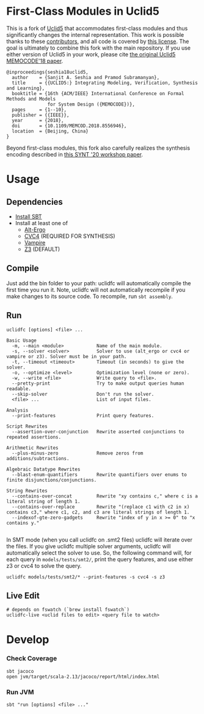 # First-Class Modules in Uclid5

This is a fork of [Uclid5](https://github.com/uclid-org/uclid) that
accommodates first-class modules and thus significantly changes the internal
representation. This work is possible thanks to these
[contributors](https://github.com/uclid-org/uclid/blob/master/CONTRIBUTORS.md),
and all code is covered by [this
license](https://github.com/uclid-org/uclid/blob/master/LICENSE). The goal is
ultimately to combine this fork with the main repository. If you use either
version of Uclid5 in your work, please cite [the original Uclid5 MEMOCODE'18
paper](https://cse.iitk.ac.in/users/spramod/papers/memocode18.pdf).

```
@inproceedings{seshia18uclid5,
  author    = {Sanjit A. Seshia and Pramod Subramanyan},
  title     = {{UCLID5:} Integrating Modeling, Verification, Synthesis and Learning},
  booktitle = {16th {ACM/IEEE} International Conference on Formal Methods and Models
               for System Design ({MEMOCODE})},
  pages     = {1--10},
  publisher = {{IEEE}},
  year      = {2018},
  doi       = {10.1109/MEMCOD.2018.8556946},
  location  = {Beijing, China}
}
```

Beyond first-class modules, this fork also carefully realizes the synthesis
encoding described in [this SYNT '20 workshop
paper](https://arxiv.org/abs/2007.06760).

# Usage

## Dependencies

- [Install SBT](https://www.scala-lang.org/download/)
- Install at least one of
  - [Alt-Ergo](https://alt-ergo.ocamlpro.com/)
  - [CVC4](https://github.com/CVC4/CVC4) (REQUIRED FOR SYNTHESIS)
  - [Vampire](https://github.com/vprover/vampire)
  - [Z3](https://github.com/Z3Prover/z3) (DEFAULT)

## Compile

Just add the bin folder to your path: uclidfc will automatically compile the
first time you run it. Note, uclidfc will not automatically recompile if you
make changes to its source code. To recompile, run `sbt assembly`.

## Run

```
uclidfc [options] <file> ...

Basic Usage
  -m, --main <module>            Name of the main module.
  -s, --solver <solver>          Solver to use (alt_ergo or cvc4 or vampire or z3). Solver must be in your path.
  -t, --timeout <timeout>        Timeout (in seconds) to give the solver.
  -o, --optimize <level>         Optimization level (none or zero).
  -w, --write <file>             Write query to <file>.
  --pretty-print                 Try to make output queries human readable.
  --skip-solver                  Don't run the solver.
  <file> ...                     List of input files.

Analysis
  --print-features               Print query features.

Script Rewrites
  --assertion-over-conjunction   Rewrite asserted conjunctions to repeated assertions.

Arithmetic Rewrites
  --plus-minus-zero              Remove zeros from additions/subtractions.

Algebraic Datatype Rewrites
  --blast-enum-quantifiers       Rewrite quantifiers over enums to finite disjunctions/conjunctions.

String Rewrites
  --contains-over-concat         Rewrite "xy contains c," where c is a literal string of length 1.
  --contains-over-replace        Rewrite "(replace c1 with c2 in x) contains c3," where c1, c2, and c3 are literal strings of length 1.
  --indexof-gte-zero-gadgets     Rewrite "index of y in x >= 0" to "x contains y."


```

In SMT mode (when you call uclidfc on .smt2 files) uclidfc will iterate over the
files. If you give uclidfc multiple solver arguments, uclidfc will automatically
select the solver to use. So, the following command will, for each query in
`models/tests/smt2/`, print the query features, and use either z3 or cvc4 to
solve the query.

```
uclidfc models/tests/smt2/* --print-features -s cvc4 -s z3
```

## Live Edit

```
# depends on fswatch (`brew install fswatch`)
uclidfc-live <uclid files to edit> <query file to watch>
```

# Develop

### Check Coverage

```
sbt jacoco
open jvm/target/scala-2.13/jacoco/report/html/index.html
```

### Run JVM

```
sbt "run [options] <file> ..."
```